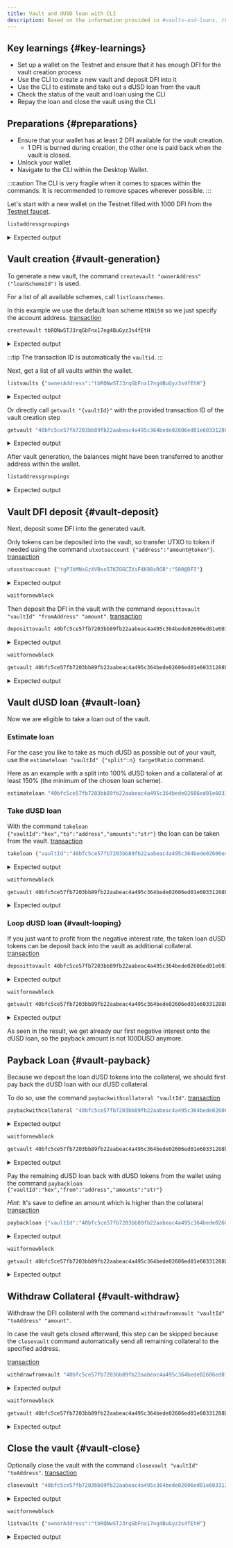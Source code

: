 ```yaml
---
title: Vault and dUSD loan with CLI
description: Based on the information provided in #vaults-and-loans, this guide will describe all steps on how to generate a DFI only vault to mint some dUSD to profit from the negative interest rate.
---
```


## Key learnings {#key-learnings}

- Set up a wallet on the Testnet and ensure that it has enough DFI for the vault creation process
- Use the CLI to create a new vault and deposit DFI into it
- Use the CLI to estimate and take out a dUSD loan from the vault
- Check the status of the vault and loan using the CLI
- Repay the loan and close the vault using the CLI

## Preparations {#preparations}

- Ensure that your wallet has at least 2 DFI available for the vault creation.
  - 1 DFI is burned during creation, the other one is paid back when the vault is closed.
- Unlock your wallet
- Navigate to the CLI within the Desktop Wallet.

:::caution
The CLI is very fragile when it comes to spaces within the commands. It is recommended to remove spaces wherever possible.
:::

Let's start with a new wallet on the Testnet filled with 1000 DFI from the [Testnet faucet](https://testnet-utxo.mydefichain.com/index.php).

```bash title="CLI Command"
listaddressgroupings
```

<details><summary>Expected output</summary>
<p>

```
  [
    [
      "tbRQNwSTJ3rqGbFnx17ng4BuGyz3s4fEtH",
      1000.0,
      "main"
    ]
  ]
]
```

</p>
</details>

## Vault creation {#vault-generation}

To generate a new vault, the command `createvault "ownerAddress" ("loanSchemeId")` is used.

For a list of all available schemes, call `listloanschemes`.

In this example we use the default loan scheme `MIN150` so we just specify the account address. [transaction](https://defiscan.live/transactions/40bfc5ce57fb7203bb89fb22aabeac4a495c364bede02606ed01e60331288b9b?network=TestNet)

```bash title="CLI Command"
createvault tbRQNwSTJ3rqGbFnx17ng4BuGyz3s4fEtH
```

<details><summary>Expected output</summary>
<p>

```
40bfc5ce57fb7203bb89fb22aabeac4a495c364bede02606ed01e60331288b9b
```

</p>
</details>

:::tip
The transaction ID is automatically the `vaultid`.
:::

Next, get a list of all vaults within the wallet.

```bash title="CLI Command"
listvaults {"ownerAddress":"tbRQNwSTJ3rqGbFnx17ng4BuGyz3s4fEtH"}
```

<details><summary>Expected output</summary>
<p>

```
[
  {
    "vaultId": "40bfc5ce57fb7203bb89fb22aabeac4a495c364bede02606ed01e60331288b9b",
    "ownerAddress": "tbRQNwSTJ3rqGbFnx17ng4BuGyz3s4fEtH",
    "loanSchemeId": "C150",
    "state": "active"
  }
]
```

</p>
</details>

Or directly call `getvault "{vaultId}"` with the provided transaction ID of the vault creation step

```bash title="CLI Command"
getvault "40bfc5ce57fb7203bb89fb22aabeac4a495c364bede02606ed01e60331288b9b"
```

<details><summary>Expected output</summary>
<p>

```
{
  "vaultId": "40bfc5ce57fb7203bb89fb22aabeac4a495c364bede02606ed01e60331288b9b",
  "loanSchemeId": "C150",
  "ownerAddress": "tbRQNwSTJ3rqGbFnx17ng4BuGyz3s4fEtH",
  "state": "active",
  "collateralAmounts": [],
  "loanAmounts": [],
  "interestAmounts": [],
  "collateralValue": 0,
  "loanValue": 0,
  "interestValue": 0,
  "informativeRatio": -1,
  "collateralRatio": -1
```

</p>
</details>

After vault generation, the balances might have been transferred to another address within the wallet.

```bash title="CLI Command"
listaddressgroupings
```

<details><summary>Expected output</summary>
<p>

```
[
  [
    [
      "tbRQNwSTJ3rqGbFnx17ng4BuGyz3s4fEtH",
      0,
      "main"
    ],
    [
      "tgPJbMNsGzXVBsn57KZGGCZXsF4K88xRGB",
      998.99999823
    ]
  ]
]
```

</p>
</details>

## Vault DFI deposit {#vault-deposit}

Next, deposit some DFI into the generated vault.

Only tokens can be deposited into the vault, so transfer UTXO to token if needed using the command `utxotoaccount {"address":"amount@token"}`. [transaction](https://defiscan.live/transactions/a80da68afc050a0671dd712dd64c044b9416650081f586c6ac13710c1e7ddc55?network=TestNet)

```bash title="CLI Command"
utxostoaccount {"tgPJbMNsGzXVBsn57KZGGCZXsF4K88xRGB":"500@DFI"}
```

<details><summary>Expected output</summary>
<p>

```
a80da68afc050a0671dd712dd64c044b9416650081f586c6ac13710c1e7ddc55
```

</p>
</details>

```bash title="CLI Command"
waitfornewblock
```

Then deposit the DFI in the vault with the command `deposittovault "vaultId" "fromAddress" "amount"`. [transaction](https://defiscan.live/transactions/1d025f1db8eccb9b69b0afc0f98ab576d3c7f43728bf889e048bac08db464687?network=TestNet)

```bash title="CLI Command"
deposittovault 40bfc5ce57fb7203bb89fb22aabeac4a495c364bede02606ed01e60331288b9b tgPJbMNsGzXVBsn57KZGGCZXsF4K88xRGB 500@DFI
```

<details><summary>Expected output</summary>
<p>

```
1d025f1db8eccb9b69b0afc0f98ab576d3c7f43728bf889e048bac08db464687
```

</p>
</details>

```bash title="CLI Command"
waitfornewblock
```

```bash title="CLI Command"
getvault 40bfc5ce57fb7203bb89fb22aabeac4a495c364bede02606ed01e60331288b9b true
```

<details><summary>Expected output</summary>
<p>

```
...
  "collateralAmounts": [
    "500.00000000@DFI"
  ],
...
```

</p>
</details>

## Vault dUSD loan {#vault-loan}

Now we are eligible to take a loan out of the vault.

### Estimate loan

For the case you like to take as much dUSD as possible out of your vault, use the `estimateloan "vaultId" {"split":n} targetRatio` command.

Here as an example with a split into 100% dUSD token and a collateral of at least 150% (the minimum of the chosen loan scheme).

```bash title="CLI Command"
estimateloan "40bfc5ce57fb7203bb89fb22aabeac4a495c364bede02606ed01e60331288b9b" {"DUSD":1.0} 150
```

### Take dUSD loan

With the command `takeloan {"vaultId":"hex","to":"address","amounts":"str"}` the loan can be taken from the vault. [transaction](https://defiscan.live/transactions/5d30554b48cff80bd7937b87ae4ae2606a5c7e20902ccead6909a29ec9567fa2?network=TestNet)

```bash title="CLI Command"
takeloan {"vaultId":"40bfc5ce57fb7203bb89fb22aabeac4a495c364bede02606ed01e60331288b9b","to":"tgPJbMNsGzXVBsn57KZGGCZXsF4K88xRGB","amounts":"100@DUSD"}
```

<details><summary>Expected output</summary>
<p>

```
5d30554b48cff80bd7937b87ae4ae2606a5c7e20902ccead6909a29ec9567fa2
```

</p>
</details>

```bash title="CLI Command"
waitfornewblock
```

```bash title="CLI Command"
getvault 40bfc5ce57fb7203bb89fb22aabeac4a495c364bede02606ed01e60331288b9b true
```

<details><summary>Expected output</summary>
<p>

```
{
  "vaultId": "40bfc5ce57fb7203bb89fb22aabeac4a495c364bede02606ed01e60331288b9b",
  "loanSchemeId": "C150",
  "ownerAddress": "tbRQNwSTJ3rqGbFnx17ng4BuGyz3s4fEtH",
  "state": "active",
  "collateralAmounts": [
    "500.00000000@DFI"
  ],
  "loanAmounts": [
    "99.99981926@DUSD"
  ],
  "interestAmounts": [
    "-0.00018074@DUSD"
  ],
  "collateralValue": 233.919545,
  "loanValue": 99.99981926,
  "interestValue": -0.00018074,
  "informativeRatio": 233.91996778,
  "collateralRatio": 234,
  "nextCollateralRatio": 233,
  "interestPerBlockValue": "-0.000090372907153729071537",
  "interestsPerBlock": [
    "-0.000090372907153729071537@DUSD"
  ]
}
```

</p>
</details>

### Loop dUSD loan {#vault-looping}

If you just want to profit from the negative interest rate, the taken loan dUSD tokens can be deposit back into the vault as additional collateral. [transaction](https://defiscan.live/transactions/b6dbb4bba4ec83eda09daf531d1968d4194ca39ba7273f471dd7a14303a991b9?network=TestNet)

```bash title="CLI Command"
deposittovault 40bfc5ce57fb7203bb89fb22aabeac4a495c364bede02606ed01e60331288b9b tgPJbMNsGzXVBsn57KZGGCZXsF4K88xRGB 100@DUSD
```

<details><summary>Expected output</summary>
<p>

```
b6dbb4bba4ec83eda09daf531d1968d4194ca39ba7273f471dd7a14303a991b9
```

</p>
</details>

```bash title="CLI Command"
waitfornewblock
```

```bash title="CLI Command"
getvault 40bfc5ce57fb7203bb89fb22aabeac4a495c364bede02606ed01e60331288b9b true
```

<details><summary>Expected output</summary>
<p>

```
{
  "vaultId": "40bfc5ce57fb7203bb89fb22aabeac4a495c364bede02606ed01e60331288b9b",
  "loanSchemeId": "C150",
  "ownerAddress": "tbRQNwSTJ3rqGbFnx17ng4BuGyz3s4fEtH",
  "state": "active",
  "collateralAmounts": [
    "500.00000000@DFI",
    "100.00000000@DUSD"
  ],
  "loanAmounts": [
    "99.99954814@DUSD"
  ],
  "interestAmounts": [
    "-0.00045186@DUSD"
  ],
  "collateralValue": 353.919545,
  "loanValue": 99.99954814,
  "interestValue": -0.00045186,
  "informativeRatio": 353.92114422,
  "collateralRatio": 354,
  "nextCollateralRatio": 353,
  "interestPerBlockValue": "-0.000090372907153729071537",
  "interestsPerBlock": [
    "-0.000090372907153729071537@DUSD"
  ]
}
```

</p>
</details>

As seen in the result, we get already our first negative interest onto the dUSD loan, so the payback amount is not 100DUSD anymore.

## Payback Loan {#vault-payback}

Because we deposit the loan dUSD tokens into the collateral, we should first pay back the dUSD loan with our dUSD collateral.

To do so, use the command `paybackwithcollateral "vaultId"`. [transaction](https://defiscan.live/transactions/7c333e497779e1dc63c578a8ff29591def8933219f90354a67c4ff0751779e3c?network=TestNet)

```bash title="CLI Command"
paybackwithcollateral "40bfc5ce57fb7203bb89fb22aabeac4a495c364bede02606ed01e60331288b9b"
```

<details><summary>Expected output</summary>
<p>

```
7c333e497779e1dc63c578a8ff29591def8933219f90354a67c4ff0751779e3c
```

</p>
</details>

```bash title="CLI Command"
waitfornewblock
```

```bash
getvault 40bfc5ce57fb7203bb89fb22aabeac4a495c364bede02606ed01e60331288b9b true
```

<details><summary>Expected output</summary>
<p>

```
{
  "vaultId": "40bfc5ce57fb7203bb89fb22aabeac4a495c364bede02606ed01e60331288b9b",
  "loanSchemeId": "C150",
  "ownerAddress": "tbRQNwSTJ3rqGbFnx17ng4BuGyz3s4fEtH",
  "state": "active",
  "collateralAmounts": [
    "500.00000000@DFI"
  ],
  "loanAmounts": [
    "30.87450689@DUSD"
  ],
  "interestAmounts": [
    "-0.00002790@DUSD"
  ],
  "collateralValue": 234.14012,
  "loanValue": 30.87450689,
  "interestValue": -0.0000279,
  "informativeRatio": 758.36067871,
  "collateralRatio": 758,
  "nextCollateralRatio": 758,
  "interestPerBlockValue": "-0.000027902214659912480974",
  "interestsPerBlock": [
    "-0.000027902214659912480974@DUSD"
  ]
}
```

</p>
</details>

Pay the remaining dUSD loan back with dUSD tokens from the wallet using the command `paybackloan {"vaultId":"hex","from":"address","amounts":"str"}`

_Hint_: It's save to define an amount which is higher than the collateral [transaction](https://defiscan.live/transactions/617a5e26b231c9fd80ce2c882abd3f22a5d755140ba2b1deb4c2883b2f9bf4d0?network=TestNet)

```bash title="CLI Command"
paybackloan {"vaultId":"40bfc5ce57fb7203bb89fb22aabeac4a495c364bede02606ed01e60331288b9b","from":"tbRQNwSTJ3rqGbFnx17ng4BuGyz3s4fEtH","amounts":"31@DUSD"}
```

<details><summary>Expected output</summary>
<p>

```
617a5e26b231c9fd80ce2c882abd3f22a5d755140ba2b1deb4c2883b2f9bf4d0
```

</p>
</details>

```bash title="CLI Command"
waitfornewblock
```

```bash title="CLI Command"
getvault 40bfc5ce57fb7203bb89fb22aabeac4a495c364bede02606ed01e60331288b9b true
```

<details><summary>Expected output</summary>
<p>

```
{
  "vaultId": "40bfc5ce57fb7203bb89fb22aabeac4a495c364bede02606ed01e60331288b9b",
  "loanSchemeId": "C150",
  "ownerAddress": "tbRQNwSTJ3rqGbFnx17ng4BuGyz3s4fEtH",
  "state": "active",
  "collateralAmounts": [
    "500.00000000@DFI"
  ],
  "loanAmounts": [],
  "interestAmounts": [],
  "collateralValue": 234.14012,
  "loanValue": 0,
  "interestValue": 0,
  "informativeRatio": -1,
  "collateralRatio": -1,
  "nextCollateralRatio": -1,
  "interestPerBlockValue": "0.000000000000000000000000",
  "interestsPerBlock": []
}
```

</p>
</details>

## Withdraw Collateral {#vault-withdraw}

Withdraw the DFI collateral with the command `withdrawfromvault "vaultId" "toAddress" "amount"`.

In case the vault gets closed afterward, this step can be skipped because the `closevault` command automatically send all remaining collateral to the specified address.

[transaction](https://defiscan.live/transactions/de1a5206cad6bdac8c75051594f7196a1452f6352de34f0e757b0d11eb30878b?network=TestNet)

```bash title="CLI Command"
withdrawfromvault "40bfc5ce57fb7203bb89fb22aabeac4a495c364bede02606ed01e60331288b9b" "tbRQNwSTJ3rqGbFnx17ng4BuGyz3s4fEtH" "500@DFI"
```

<details><summary>Expected output</summary>
<p>

```
de1a5206cad6bdac8c75051594f7196a1452f6352de34f0e757b0d11eb30878b
```

</p>
</details>

```bash title="CLI Command"
waitfornewblock
```

```bash title="CLI Command"
getvault 40bfc5ce57fb7203bb89fb22aabeac4a495c364bede02606ed01e60331288b9b true
```

<details><summary>Expected output</summary>
<p>

```
{
  "vaultId": "40bfc5ce57fb7203bb89fb22aabeac4a495c364bede02606ed01e60331288b9b",
  "loanSchemeId": "C150",
  "ownerAddress": "tbRQNwSTJ3rqGbFnx17ng4BuGyz3s4fEtH",
  "state": "active",
  "collateralAmounts": [],
  "loanAmounts": [],
  "interestAmounts": [],
  "collateralValue": 0,
  "loanValue": 0,
  "interestValue": 0,
  "informativeRatio": -1,
  "collateralRatio": -1,
  "nextCollateralRatio": -1,
  "interestPerBlockValue": "0.000000000000000000000000",
  "interestsPerBlock": []
}
```

</p>
</details>

## Close the vault {#vault-close}

Optionally close the vault with the command `closevault "vaultId" "toAddress"`. [transaction](https://defiscan.live/transactions/119dbe51114add775ab3ad7f1e7dd1cc44223d5798b0e0f5e37f427149862bb4?network=TestNet)

```bash title="CLI Command"
closevault "40bfc5ce57fb7203bb89fb22aabeac4a495c364bede02606ed01e60331288b9b" "tbRQNwSTJ3rqGbFnx17ng4BuGyz3s4fEtH"
```

<details><summary>Expected output</summary>
<p>

```
119dbe51114add775ab3ad7f1e7dd1cc44223d5798b0e0f5e37f427149862bb4
```

</p>
</details>

```bash title="CLI Command"
waitfornewblock
```

```bash title="CLI Command"
listvaults {"ownerAddress":"tbRQNwSTJ3rqGbFnx17ng4BuGyz3s4fEtH"}
```

<details><summary>Expected output</summary>
<p>

```
[]
```

</p>
</details>

